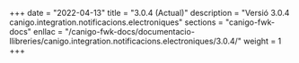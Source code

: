 +++
date        = "2022-04-13"
title       = "3.0.4 (Actual)"
description = "Versió 3.0.4 canigo.integration.notificacions.electroniques"
sections    = "canigo-fwk-docs"
enllac		= "/canigo-fwk-docs/documentacio-llibreries/canigo.integration.notificacions.electroniques/3.0.4/"
weight		= 1
+++
